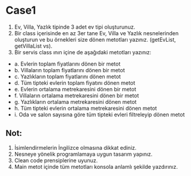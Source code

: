 # Case1

1. Ev, Villa, Yazlık tipinde 3 adet ev tipi oluşturunuz.
2. Bir class içerisinde en az 3er tane Ev, Villa ve Yazlık nesnelerinden oluşturun ve bu örnekleri size dönen metotları
   yazınız. (getEvList, getVillaList vs).
3. Bir servis class ının içine de aşağıdaki metotları yazınız:

- a. Evlerin toplam fiyatlarını dönen bir metot
- b. Villaların toplam fiyatlarını dönen bir metot
- c. Yazlıkların toplam fiyatlarını dönen metot
- d. Tüm tipteki evlerin toplam fiyatını dönen metot
- e. Evlerin ortalama metrekaresini dönen bir metot
- f. Villaların ortalama metrekaresini dönen bir metot
- g. Yazlıkların ortalama metrekaresini dönen metot
- h. Tüm tipteki evlerin ortalama metrekaresini dönen metot
- i. Oda ve salon sayısına göre tüm tipteki evleri filtreleyip dönen metot

## Not:

1. İsimlendirmelerin İngilizce olmasına dikkat ediniz.
2. Nesneye yönelik programlamaya uygun tasarım yapınız.
3. Clean code prensiplerine uyunuz.
4. Main metot içinde tüm metotları konsola anlamlı şekilde yazdırınız. 